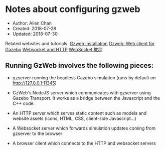 # Notes about configuring gzweb
* Author: Allen Chan
* Created: 2018-07-28
* Updated: 2018-07-30

Related websites and tutorials:
[Gzweb installation](http://gazebosim.org/tutorials?tut=gzweb_install&cat=gzweb#Running)
[Gzweb: Web client for Gazebo](http://gazebosim.org/gzweb#install-collapse-2)
[Websocket and HTTP](https://www.cnblogs.com/fuqiang88/p/5956363.html)
[WebSocket 教程](http://www.ruanyifeng.com/blog/2017/05/websocket.html)

## Running GzWeb involves the following pieces:

* gzserver running the headless Gazebo simulation (runs by default on http://127.0.0.1:11345)

* GzWeb's NodeJS server which communicates with gzserver using Gazebo Transport. It works as a bridge between the Javascript and the C++ code.

* An HTTP server which serves static content such as models and website assets (icons, HTML, CSS, client-side Javascript...)

* A Websocket server which forwards simulation updates coming from gzserver to the browser

* A browser client which connects to the HTTP and websocket servers
